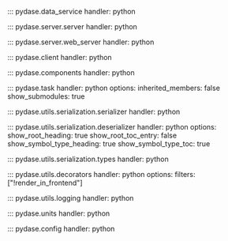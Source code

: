::: pydase.data_service
    handler: python

::: pydase.server.server
    handler: python

::: pydase.server.web_server
    handler: python

::: pydase.client
    handler: python

::: pydase.components
    handler: python

::: pydase.task
    handler: python
    options:
      inherited_members: false
      show_submodules: true

::: pydase.utils.serialization.serializer
    handler: python

::: pydase.utils.serialization.deserializer
    handler: python
    options:
      show_root_heading: true
      show_root_toc_entry: false
      show_symbol_type_heading: true
      show_symbol_type_toc: true

::: pydase.utils.serialization.types
    handler: python

::: pydase.utils.decorators
    handler: python
    options:
      filters: ["!render_in_frontend"]

::: pydase.utils.logging
    handler: python

::: pydase.units
    handler: python

::: pydase.config
    handler: python
